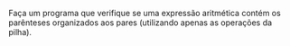 Faça um programa que verifique se uma expressão aritmética contém os parênteses
organizados aos pares (utilizando apenas as operações da pilha).

